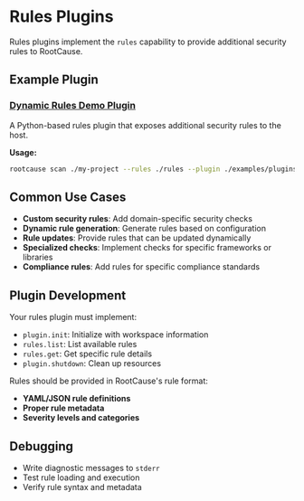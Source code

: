 # Rules Plugins

Rules plugins implement the `rules` capability to provide additional security rules to RootCause.

## Example Plugin

### [Dynamic Rules Demo Plugin](dynamic-rules-demo/)

A Python-based rules plugin that exposes additional security rules to the host.

**Usage:**
```bash
rootcause scan ./my-project --rules ./rules --plugin ./examples/plugins/rules/dynamic-rules-demo
```

## Common Use Cases

- **Custom security rules**: Add domain-specific security checks
- **Dynamic rule generation**: Generate rules based on configuration
- **Rule updates**: Provide rules that can be updated dynamically
- **Specialized checks**: Implement checks for specific frameworks or libraries
- **Compliance rules**: Add rules for specific compliance standards

## Plugin Development

Your rules plugin must implement:
- `plugin.init`: Initialize with workspace information
- `rules.list`: List available rules
- `rules.get`: Get specific rule details
- `plugin.shutdown`: Clean up resources

Rules should be provided in RootCause's rule format:
- **YAML/JSON rule definitions**
- **Proper rule metadata**
- **Severity levels and categories**

## Debugging

- Write diagnostic messages to `stderr`
- Test rule loading and execution
- Verify rule syntax and metadata
